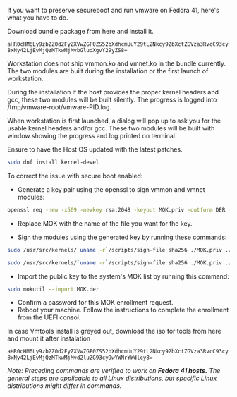 If you want to preserve secureboot and run vmware on Fedora 41, here's what you have to do.

Download bundle package from here and install it.

`aHR0cHM6Ly9zb2Z0d2FyZXVwZGF0ZS52bXdhcmUuY29tL2Nkcy92bXctZGVza3RvcC93cy8xNy42LjEvMjQzMTkwMjMvbGludXgvY29yZS8=`

Workstation does not ship vmmon.ko and vmnet.ko in the bundle currently. The two modules are built during the installation or the first launch of workstation.

During the installation if the host provides the proper kernel headers and gcc, these two modules will be built silently. The progress is logged into /tmp/vmware-root/vmware-PID.log.

When workstation is first launched, a dialog will pop up to ask you for the usable kernel headers and/or gcc. These two modules will be built with window showing the progress and log printed on terminal.

Ensure to have the Host OS updated with the latest patches.

```bash
sudo dnf install kernel-devel
```

To correct the issue with secure boot enabled:

- Generate a key pair using the openssl to sign vmmon and vmnet modules:

```bash
openssl req -new -x509 -newkey rsa:2048 -keyout MOK.priv -outform DER -out MOK.der -nodes -days 36500 -subj "/CN=VMware/"
```
- Replace MOK with the name of the file you want for the key.

- Sign the modules using the generated key by running these commands:
```bash
sudo /usr/src/kernels/`uname -r`/scripts/sign-file sha256 ./MOK.priv ./MOK.der $(modinfo -n vmmon)
```
```bash
sudo /usr/src/kernels/`uname -r`/scripts/sign-file sha256 ./MOK.priv ./MOK.der $(modinfo -n vmnet)
```

- Import the public key to the system's MOK list by running this command:
```bash
sudo mokutil --import MOK.der
```
- Confirm a password for this MOK enrollment request.
- Reboot your machine. Follow the instructions to complete the enrollment from the UEFI consol.

In case Vmtools install is greyed out, download the iso for tools from here and mount it after instalation

`aHR0cHM6Ly9zb2Z0d2FyZXVwZGF0ZS52bXdhcmUuY29tL2Nkcy92bXctZGVza3RvcC93cy8xNy42LjEvMjQzMTkwMjMvd2luZG93cy9wYWNrYWdlcy8=`

*Note: Preceding commands are verified to work on* ***Fedora 41 hosts.*** *The general steps are applicable to all Linux distributions, but specific Linux distributions might differ in commands.*


